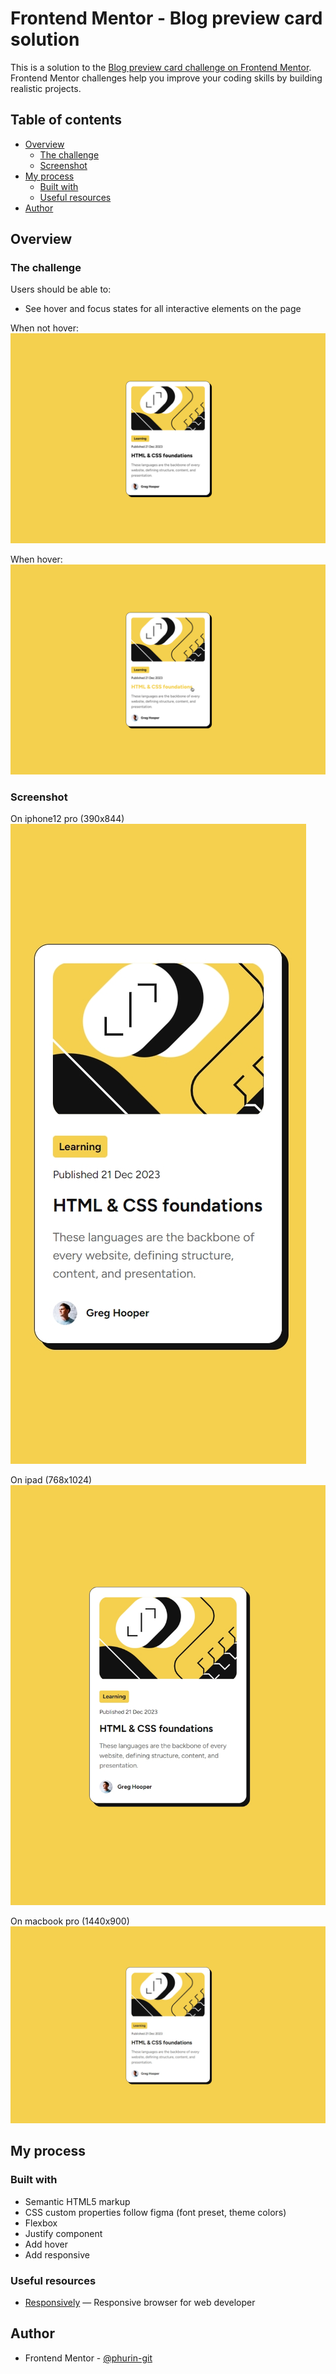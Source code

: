 # Frontend Mentor - Blog preview card solution

This is a solution to the [Blog preview card challenge on Frontend Mentor](https://www.frontendmentor.io/challenges/blog-preview-card-ckPaj01IcS). Frontend Mentor challenges help you improve your coding skills by building realistic projects. 

## Table of contents

- [Overview](#overview)
  - [The challenge](#the-challenge)
  - [Screenshot](#screenshot)
- [My process](#my-process)
  - [Built with](#built-with)
  - [Useful resources](#useful-resources)
- [Author](#author)

## Overview

### The challenge

Users should be able to:

- See hover and focus states for all interactive elements on the page

When not hover:
![](./challenge_main.png)

When hover:
![](./challenge_hover.png)

### Screenshot

On iphone12 pro (390x844)
![](./screenshot_iphone12pro_390x844.jpeg)

On ipad (768x1024)
![](./screenshot_ipad_768x1024.jpeg)

On macbook pro (1440x900)
![](./screenshot_macbookpro_1440x900.jpeg)

## My process

### Built with

- Semantic HTML5 markup
- CSS custom properties follow figma (font preset, theme colors)
- Flexbox
- Justify component
- Add hover
- Add responsive

### Useful resources

- [Responsively](https://responsively.app/) — Responsive browser for web developer

## Author

- Frontend Mentor - [@phurin-git](https://www.frontendmentor.io/profile/phurin-git)